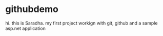 # githubdemo
hi. this is Saradha. my first project workign with git, github and a sample asp.net application 

